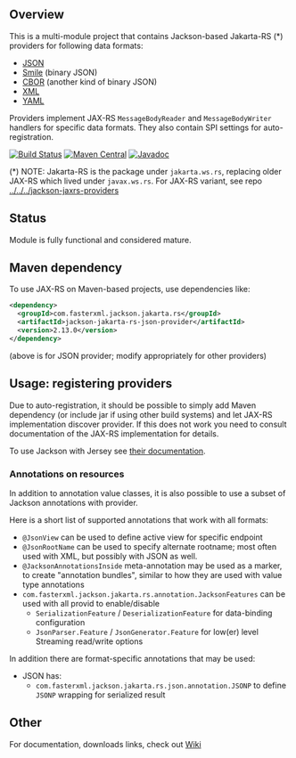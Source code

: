 ## Overview

This is a multi-module project that contains Jackson-based Jakarta-RS (*) providers
for following data formats:

* [JSON](https://github.com/FasterXML/jackson-core)
* [Smile](https://github.com/FasterXML/jackson-dataformat-smile) (binary JSON)
* [CBOR](https://github.com/FasterXML/jackson-dataformat-cbor) (another kind of binary JSON)
* [XML](https://github.com/FasterXML/jackson-dataformat-xml)
* [YAML](https://github.com/FasterXML/jackson-dataformat-yaml)

Providers implement JAX-RS `MessageBodyReader` and `MessageBodyWriter` handlers for specific
data formats. They also contain SPI settings for auto-registration.

[![Build Status](https://travis-ci.org/FasterXML/jackson-jakarta-rs-providers.svg?branch=master)](https://travis-ci.org/FasterXML/jackson-jakarta-rs-providers)
[![Maven Central](https://maven-badges.herokuapp.com/maven-central/com.fasterxml.jackson.jakarta.rs/jackson-jakarta-rs-json-provider/badge.svg)](https://maven-badges.herokuapp.com/maven-central/com.fasterxml.jackson.jakarta.rs/jackson-jakarta-rs-json-provider/)
[![Javadoc](https://javadoc-emblem.rhcloud.com/doc/com.fasterxml.jackson.jakarta.rs/jackson-jakarta-rs-json-provider/badge.svg)](http://www.javadoc.io/doc/com.fasterxml.jackson.jakarta.rs/jackson-jakarta-rs-json-provider)

(*) NOTE: Jakarta-RS is the package under `jakarta.ws.rs`, replacing older JAX-RS which lived
under `javax.ws.rs`. For JAX-RS variant, see repo [../../../jackson-jaxrs-providers](jackson-jaxrs-providers)

## Status

Module is fully functional and considered mature.

## Maven dependency

To use JAX-RS on Maven-based projects, use dependencies like:

```xml
<dependency>
  <groupId>com.fasterxml.jackson.jakarta.rs</groupId>
  <artifactId>jackson-jakarta-rs-json-provider</artifactId>
  <version>2.13.0</version>
</dependency>
```

(above is for JSON provider; modify appropriately for other providers)

## Usage: registering providers

Due to auto-registration, it should be possible to simply add Maven dependency
(or include jar if using other build systems) and let JAX-RS implementation discover
provider.
If this does not work you need to consult documentation of the JAX-RS implementation for details.  

To use Jackson with Jersey see [their documentation](https://jersey.github.io/documentation/latest/media.html#json.jackson).

### Annotations on resources

In addition to annotation value classes, it is also possible to use a subset
of Jackson annotations with provider.

Here is a short list of supported annotations that work with all formats:

* `@JsonView` can be used to define active view for specific endpoint
* `@JsonRootName` can be used to specify alternate rootname; most often used with XML, but possibly with JSON as well.
* `@JacksonAnnotationsInside` meta-annotation may be used as a marker, to create "annotation bundles", similar to how they are used with value type annotations
* `com.fasterxml.jackson.jakarta.rs.annotation.JacksonFeatures` can be used with all provid to enable/disable
    * `SerializationFeature` / `DeserializationFeature` for data-binding configuration
    * `JsonParser.Feature` / `JsonGenerator.Feature` for low(er) level Streaming read/write options

In addition there are format-specific annotations that may be used:

* JSON has:
    * `com.fasterxml.jackson.jakarta.rs.json.annotation.JSONP` to define `JSONP` wrapping for serialized result

## Other

For documentation, downloads links, check out [Wiki](../../wiki)
